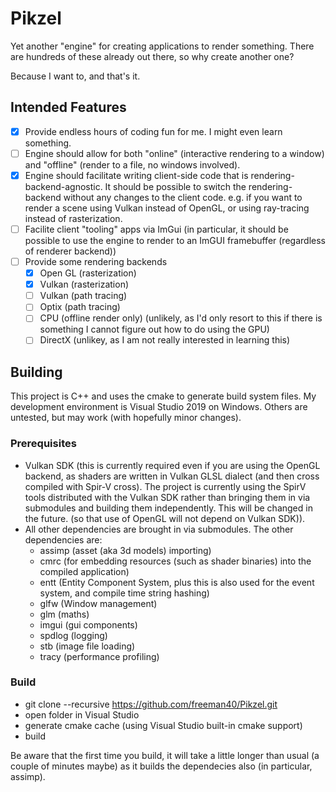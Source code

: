 # Pikzel

Yet another "engine" for creating applications to render something.
There are hundreds of these already out there, so why create another one?

Because I want to, and that's it.

## Intended Features
- [x] Provide endless hours of coding fun for me.  I might even learn something.
- [ ] Engine should allow for both "online" (interactive rendering to a window) and "offline" (render to a file, no windows involved).
- [x] Engine should facilitate writing client-side code that is rendering-backend-agnostic.  It should be possible to switch the rendering-backend without any changes to the client code.  e.g. if you want to render a scene using Vulkan instead of OpenGL, or using ray-tracing instead of rasterization.
- [ ] Facilite client "tooling" apps via ImGui (in particular, it should be possible to use the engine to render to an ImGUI framebuffer (regardless of renderer backend))
- [ ] Provide some rendering backends
  - [x] Open GL (rasterization)
  - [x] Vulkan (rasterization)
  - [ ] Vulkan (path tracing)
  - [ ] Optix (path tracing)
  - [ ] CPU (offline render only) (unlikely, as I'd only resort to this if there is something I cannot figure out how to do using the GPU)
  - [ ] DirectX (unlikey, as I am not really interested in learning this)

## Building
This project is C++ and uses the cmake to generate build system files.  My development environment is Visual Studio 2019 on Windows.  Others are untested, but may work (with hopefully minor changes).

### Prerequisites
* Vulkan SDK  (this is currently required even if you are using the OpenGL backend, as shaders are written in Vulkan GLSL dialect (and then cross compiled with Spir-V cross).  The project is currently using the SpirV tools distributed with the Vulkan SDK rather than bringing them in via submodules and building them independently.  This will be changed in the future. (so that use of OpenGL will not depend on Vulkan SDK)).
* All other dependencies are brought in via submodules.  The other dependencies are:
  * assimp  (asset (aka 3d models) importing)
  * cmrc    (for embedding resources (such as shader binaries) into the compiled application)
  * entt    (Entity Component System, plus this is also used for the event system, and compile time string hashing)
  * glfw    (Window management)
  * glm     (maths)
  * imgui   (gui components)
  * spdlog  (logging)
  * stb     (image file loading)
  * tracy   (performance profiling)

### Build
* git clone --recursive https://github.com/freeman40/Pikzel.git
* open folder in Visual Studio
* generate cmake cache (using Visual Studio built-in cmake support)
* build

Be aware that the first time you build, it will take a little longer than usual (a couple of minutes maybe) as it builds the dependecies also (in particular, assimp).
